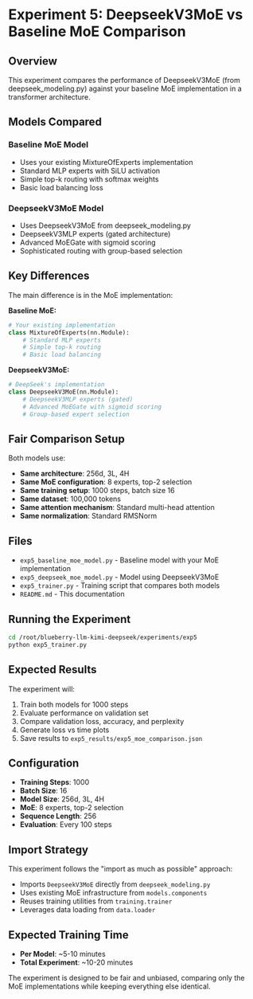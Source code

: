 # Experiment 5: DeepseekV3MoE vs Baseline MoE Comparison

## Overview
This experiment compares the performance of DeepseekV3MoE (from deepseek_modeling.py) against your baseline MoE implementation in a transformer architecture.

## Models Compared

### Baseline MoE Model
- Uses your existing MixtureOfExperts implementation
- Standard MLP experts with SiLU activation
- Simple top-k routing with softmax weights
- Basic load balancing loss

### DeepseekV3MoE Model  
- Uses DeepseekV3MoE from deepseek_modeling.py
- DeepseekV3MLP experts (gated architecture)
- Advanced MoEGate with sigmoid scoring
- Sophisticated routing with group-based selection

## Key Differences

The main difference is in the MoE implementation:

**Baseline MoE:**
```python
# Your existing implementation
class MixtureOfExperts(nn.Module):
    # Standard MLP experts
    # Simple top-k routing
    # Basic load balancing
```

**DeepseekV3MoE:**
```python
# DeepSeek's implementation
class DeepseekV3MoE(nn.Module):
    # DeepseekV3MLP experts (gated)
    # Advanced MoEGate with sigmoid scoring
    # Group-based expert selection
```

## Fair Comparison Setup

Both models use:
- **Same architecture**: 256d, 3L, 4H
- **Same MoE configuration**: 8 experts, top-2 selection
- **Same training setup**: 1000 steps, batch size 16
- **Same dataset**: 100,000 tokens
- **Same attention mechanism**: Standard multi-head attention
- **Same normalization**: Standard RMSNorm

## Files

- `exp5_baseline_moe_model.py` - Baseline model with your MoE implementation
- `exp5_deepseek_moe_model.py` - Model using DeepseekV3MoE
- `exp5_trainer.py` - Training script that compares both models
- `README.md` - This documentation

## Running the Experiment

```bash
cd /root/blueberry-llm-kimi-deepseek/experiments/exp5
python exp5_trainer.py
```

## Expected Results

The experiment will:
1. Train both models for 1000 steps
2. Evaluate performance on validation set
3. Compare validation loss, accuracy, and perplexity
4. Generate loss vs time plots
5. Save results to `exp5_results/exp5_moe_comparison.json`

## Configuration

- **Training Steps**: 1000
- **Batch Size**: 16
- **Model Size**: 256d, 3L, 4H
- **MoE**: 8 experts, top-2 selection
- **Sequence Length**: 256
- **Evaluation**: Every 100 steps

## Import Strategy

This experiment follows the "import as much as possible" approach:
- Imports `DeepseekV3MoE` directly from `deepseek_modeling.py`
- Uses existing MoE infrastructure from `models.components`
- Reuses training utilities from `training.trainer`
- Leverages data loading from `data.loader`

## Expected Training Time

- **Per Model**: ~5-10 minutes
- **Total Experiment**: ~10-20 minutes

The experiment is designed to be fair and unbiased, comparing only the MoE implementations while keeping everything else identical.
